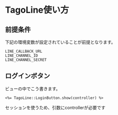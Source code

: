 # TagoLine使い方
## 前提条件
下記の環境変数が設定されていることが前提となります。
```
LINE_CALLBACK_URL
LINE_CHANNEL_ID
LINE_CHANNEL_SECRET
```

## ログインボタン
ビューの中でこう書きます。
```
<%= TagoLine::LoginButton.show(controller) %>
```
セッションを使うため、引数にcontrollerが必要です